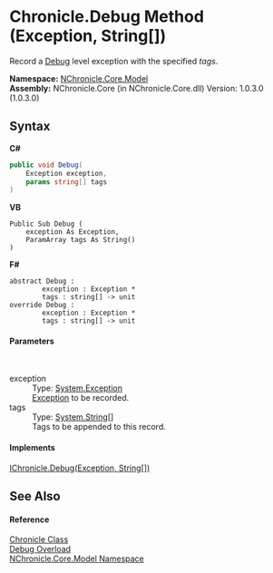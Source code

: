 # Chronicle.Debug Method (Exception, String[])
 

Record a <a href="T_NChronicle_Core_Model_ChronicleLevel.md">Debug</a> level exception with the specified *tags*.

**Namespace:**&nbsp;<a href="N_NChronicle_Core_Model.md">NChronicle.Core.Model</a><br />**Assembly:**&nbsp;NChronicle.Core (in NChronicle.Core.dll) Version: 1.0.3.0 (1.0.3.0)

## Syntax

**C#**<br />
``` C#
public void Debug(
	Exception exception,
	params string[] tags
)
```

**VB**<br />
``` VB
Public Sub Debug ( 
	exception As Exception,
	ParamArray tags As String()
)
```

**F#**<br />
``` F#
abstract Debug : 
        exception : Exception * 
        tags : string[] -> unit 
override Debug : 
        exception : Exception * 
        tags : string[] -> unit 
```


#### Parameters
&nbsp;<dl><dt>exception</dt><dd>Type: <a href="http://msdn2.microsoft.com/en-us/library/c18k6c59" target="_blank">System.Exception</a><br /><a href="http://msdn2.microsoft.com/en-us/library/c18k6c59" target="_blank">Exception</a> to be recorded.</dd><dt>tags</dt><dd>Type: <a href="http://msdn2.microsoft.com/en-us/library/s1wwdcbf" target="_blank">System.String</a>[]<br />Tags to be appended to this record.</dd></dl>

#### Implements
<a href="M_NChronicle_Core_Interfaces_IChronicle_Debug.md">IChronicle.Debug(Exception, String[])</a><br />

## See Also


#### Reference
<a href="T_NChronicle_Core_Model_Chronicle.md">Chronicle Class</a><br /><a href="Overload_NChronicle_Core_Model_Chronicle_Debug.md">Debug Overload</a><br /><a href="N_NChronicle_Core_Model.md">NChronicle.Core.Model Namespace</a><br />
